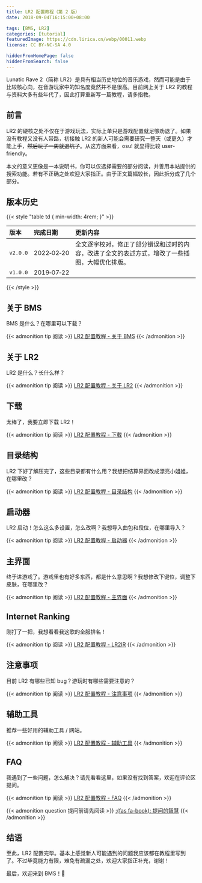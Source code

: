 ```yaml
---
title: LR2 配置教程（第 2 版）
date: 2018-09-04T16:15:00+08:00

tags: [BMS, LR2]
categories: [tutorial]
featuredImage: https://cdn.lirica.cn/webp/00011.webp
license: CC BY-NC-SA 4.0

hiddenFromHomePage: false
hiddenFromSearch: false
---
```


Lunatic Rave 2（简称 LR2）是具有相当历史地位的音乐游戏，然而可能是由于比较核心向，在音游玩家中的知名度竟然并不是很高。目前网上关于 LR2 的教程与资料大多有些年代了，因此打算重新写一篇教程，请多指教。

<!--more-->

## 前言

LR2 的硬核之处不仅在于游戏玩法，实际上单只是游戏配置就足够劝退了。如果没有教程又没有人带路，初接触 LR2 的新人可能会需要研究一整天（或更久）才能上手，~~然后玩了一周就退坑了~~。从这方面来看，osu! 就显得比较 user-friendly。

本文的意义更像是一本说明书，你可以仅选择需要的部分阅读，并善用本站提供的搜索功能。若有不正确之处欢迎大家指正。由于正文篇幅较长，因此拆分成了几个部分。

## 版本历史

{{< style "table td { min-width: 4rem; }" >}}

| 版本     | 完成日期   | 更新内容                                                                                       |
| :------- | :--------- | :--------------------------------------------------------------------------------------------- |
| `v2.0.0` | 2022‑02‑20 | 全文逐字校对，修正了部分错误和过时的内容，改进了全文的表述方式，增改了一些插图，大幅优化排版。 |
| `v1.0.0` | 2019‑07‑22 |                                                                                                |

{{< /style >}}

## 关于 BMS

BMS 是什么？在哪里可以下载？

{{< admonition tip 阅读 >}}
[LR2 配置教程 - 关于 BMS](../about-bms)
{{< /admonition >}}

## 关于 LR2

LR2 是什么？长什么样？

{{< admonition tip 阅读 >}}
[LR2 配置教程 - 关于 LR2](../about-lr2)
{{< /admonition >}}

## 下载

太棒了，我要立即下载 LR2！

{{< admonition tip 阅读 >}}
[LR2 配置教程 - 下载](../download)
{{< /admonition >}}

## 目录结构

LR2 下好了解压完了，这些目录都有什么用？我想把结算界面改成漂亮小姐姐，在哪里改？

{{< admonition tip 阅读 >}}
[LR2 配置教程 - 目录结构](../directory-structure)
{{< /admonition >}}

## 启动器

LR2 启动！怎么这么多设置，怎么改啊？我想导入曲包和段位，在哪里导入？

{{< admonition tip 阅读 >}}
[LR2 配置教程 - 启动器](../launcher)
{{< /admonition >}}

## 主界面

终于进游戏了。游戏里也有好多东西，都是什么意思啊？我想修改下键位，调整下皮肤，在哪里改？

{{< admonition tip 阅读 >}}
[LR2 配置教程 - 主界面](../body)
{{< /admonition >}}

## Internet Ranking

刚打了一把，我想看看我这歌的全服排名！

{{< admonition tip 阅读 >}}
[LR2 配置教程 - LR2IR](../internet-ranking)
{{< /admonition >}}

## 注意事项

目前 LR2 有哪些已知 bug？游玩时有哪些需要注意的？

{{< admonition tip 阅读 >}}
[LR2 配置教程 - 注意事项](../notices)
{{< /admonition >}}

## 辅助工具

推荐一些好用的辅助工具 / 网站。

{{< admonition tip 阅读 >}}
[LR2 配置教程 - 辅助工具](../tools)
{{< /admonition >}}

## FAQ

我遇到了一些问题，怎么解决？请先看看这里，如果没有找到答案，欢迎在评论区提问。

{{< admonition tip 阅读 >}}
[LR2 配置教程 - FAQ](../faq)
{{< /admonition >}}

{{< admonition question 提问前请先阅读 >}}
[:(fas fa-book):  提问的智慧](https://github.com/ryanhanwu/How-To-Ask-Questions-The-Smart-Way/blob/main/README-zh_CN.md)
{{< /admonition >}}

## 结语

至此，LR2 配置完毕。基本上感觉新人可能遇到的问题我应该都在教程里写到了。不过毕竟能力有限，难免有疏漏之处，欢迎大家指正补充，谢谢！

最后，欢迎来到 BMS！:tada:
